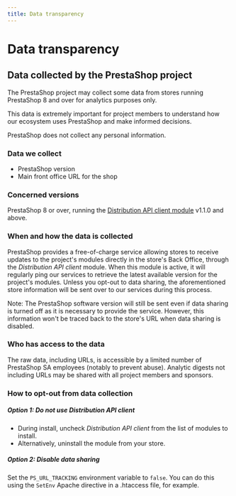 ```yaml
---
title: Data transparency
---
```


# Data transparency

## Data collected by the PrestaShop project

The PrestaShop project may collect some data from stores running PrestaShop 8 and over for analytics purposes only. 

This data is extremely important for project members to understand how our ecosystem uses PrestaShop and make informed decisions.

PrestaShop does not collect any personal information.

### Data we collect

* PrestaShop version
* Main front office URL for the shop

### Concerned versions

PrestaShop 8 or over, running the [Distribution API client module](https://github.com/PrestaShop/ps_distributionapiclient/) v1.1.0 and above.

### When and how the data is collected

PrestaShop provides a free-of-charge service allowing stores to receive updates to the project's modules directly in the store's Back Office, through the _Distribution API client_ module. When this module is active, it will regularly ping our services to retrieve the latest available version for the project's modules. Unless you opt-out to data sharing, the aforementioned store information will be sent over to our services during this process.

Note: The PrestaShop software version will still be sent even if data sharing is turned off as it is necessary to provide the service. However, this information won't be traced back to the store's URL when data sharing is disabled.

### Who has access to the data

The raw data, including URLs, is accessible by a limited number of PrestaShop SA employees (notably to prevent abuse). Analytic digests not including URLs may be shared with all project members and sponsors.

### How to opt-out from data collection

##### Option 1: Do not use _Distribution API client_

* During install, uncheck _Distribution API client_ from the list of modules to install.
* Alternatively, uninstall the module from your store.

##### Option 2: Disable data sharing

Set the `PS_URL_TRACKING` environment variable to `false`. You can do this using the `SetEnv` Apache directive in a .htaccess file, for example.
